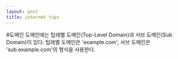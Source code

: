 ```yaml
---
layout: post
title: internet tips
---
```


#도메인
도메인에는 탑레벨 도메인(Top-Level Domain)과 서브 도메인(Sub Domain)이 있다.
탑레벨 도메인은 'example.com', 서브 도메인은 'sub.example.com'의 형식을 사용한다.
